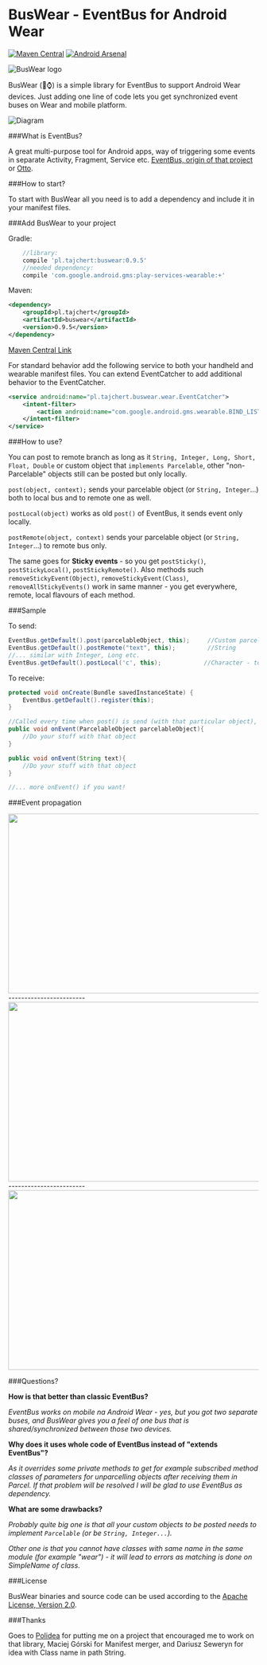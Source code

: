 BusWear - EventBus for Android Wear
=======

[![Maven Central](https://maven-badges.herokuapp.com/maven-central/pl.tajchert/buswear/badge.svg?style=flat)](https://maven-badges.herokuapp.com/maven-central/pl.tajchert/buswear)
[![Android Arsenal](https://img.shields.io/badge/Android%20Arsenal-BusWear-brightgreen.svg?style=flat)](https://android-arsenal.com/details/1/1336)

![BusWear logo](https://raw.githubusercontent.com/tajchert/BusWear/master/mobile/src/main/res/drawable-xxxhdpi/ic_launcher.png)

BusWear (:bus::watch:) is a simple library for EventBus to support Android Wear devices. Just adding one line of code lets you get synchronized event buses on Wear and mobile platform.

![Diagram](https://raw.githubusercontent.com/tajchert/BusWear/master/docs/diagram_simple.png)

###What is EventBus?

A great multi-purpose tool for Android apps, way of triggering some events in separate Activity, Fragment, Service etc. [EventBus, origin of that project](https://github.com/greenrobot/EventBus) or [Otto](https://github.com/square/otto).

###How to start?

To start with BusWear all you need is to add a dependency and include it in your manifest files.

###Add BusWear to your project

Gradle:
```gradle
    //library:
    compile 'pl.tajchert:buswear:0.9.5'
    //needed dependency:
    compile 'com.google.android.gms:play-services-wearable:+'
```

Maven:
```xml
<dependency>
    <groupId>pl.tajchert</groupId>
    <artifactId>buswear</artifactId>
    <version>0.9.5</version>
</dependency>
```

[Maven Central Link](http://search.maven.org/#search%7Cga%7C1%7Cg%3A%22pl.tajchert%22%20AND%20a%3A%22buswear%22)

For standard behavior add the following service to both your handheld and wearable manifest files. You can extend EventCatcher to add additional behavior to the EventCatcher.

```xml
<service android:name="pl.tajchert.buswear.wear.EventCatcher">
    <intent-filter>
        <action android:name="com.google.android.gms.wearable.BIND_LISTENER" />
    </intent-filter>
</service>
```

###How to use?

You can post to remote branch as long as it `String, Integer, Long, Short, Float, Double` or custom object that `implements Parcelable`, other "non-Parcelable" objects still can be posted but only locally.


`post(object, context);` sends your parcelable object (or `String, Integer`...) both to local bus and to remote one as well.

`postLocal(object)` works as old `post()` of EventBus, it sends event only locally.

`postRemote(object, context)` sends your parcelable object (or `String, Integer`...) to remote bus only.

The same goes for **Sticky events** - so you get `postSticky()`, `postStickyLocal()`, `postStickyRemote()`. Also methods such `removeStickyEvent(Object)`, `removeStickyEvent(Class)`, `removeAllStickyEvents()` work in same manner - you get everywhere, remote, local flavours of each method.


###Sample

To send:

```java
EventBus.getDefault().post(parcelableObject, this);     //Custom parcelable object
EventBus.getDefault().postRemote("text", this);         //String
//... similar with Integer, Long etc.
EventBus.getDefault().postLocal('c', this);            //Character - to local function you can pass any object that you like
```

To receive:
```java
protected void onCreate(Bundle savedInstanceState) {
    EventBus.getDefault().register(this);
}

//Called every time when post() is send (with that particular object), needs to be named "onEvent(ObjectType)"
public void onEvent(ParcelableObject parcelableObject){
    //Do your stuff with that object
}

public void onEvent(String text){
    //Do your stuff with that object
}

//... more onEvent() if you want!
```

###Event propagation

<img src="docs/diagram_post.png" width="600" height="361"/>
------------------------
<img src="docs/diagram_postremote.png" width="600" height="361"/>
------------------------
<img src="docs/diagram_postlocal.png" width="600" height="361"/>

###Questions?

**How is that better than classic EventBus?**

_EventBus works on mobile na Android Wear - yes, but you got two separate buses, and BusWear gives you a feel of one bus that is shared/synchronized between those two devices._

**Why does it uses whole code of EventBus instead of "extends EventBus"?**

_As it overrides some private methods to get for example subscribed method classes of parameters for unparcelling objects after receiving them in Parcel. If that problem will be resolved I will be glad to use EventBus as dependency._

**What are some drawbacks?**

_Probably quite big one is that all your custom objects to be posted needs to implement `Parcelable` (or be `String, Integer...`)._

_Other one is that you cannot have classes with same name in the same module (for example "wear") - it will lead to errors as matching is done on SimpleName of class._

###License

BusWear binaries and source code can be used according to the [Apache License, Version 2.0](LICENSE).

###Thanks

Goes to [Polidea](https://www.polidea.com/) for putting me on a project that encouraged me to work on that library, Maciej Górski for Manifest merger, and Dariusz Seweryn for idea with Class name in path String.
